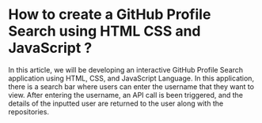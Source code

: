 # How to create a GitHub Profile Search using HTML CSS and JavaScript ?

In this article, we will be developing an interactive GitHub Profile Search application using HTML, CSS, and JavaScript Language. In this application, there is a search bar where users can enter the username that they want to view. After entering the username, an API call is been triggered, and the details of the inputted user are returned to the user along with the repositories.